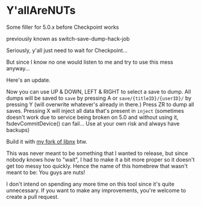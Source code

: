# Y'allAreNUTs
Some filler for 5.0.x before Checkpoint works

previously known as switch-save-dump-hack-job

Seriously, y'all just need to wait for Checkpoint...

But since I know no one would listen to me and try to use this mess anyway...

Here's an update.

Now you can use UP & DOWN, LEFT & RIGHT to select a save to dump. All dumps will be saved to `save` by pressing A or `save/{titleID}/{userID}/` by pressing Y (will overwrite whatever's already in there.) Press ZR to dump all saves. Pressing X will inject all data that's present in `inject` (sometimes doesn't work due to service being broken on 5.0 and without using it, fsdevCommitDevice() can fail... Use at your own risk and always have backups)

Build it with [my fork of libnx](https://github.com/3096/libnx) btw.

This was never meant to be something that I wanted to release, but since nobody knows how to "wait", I had to make it a bit more proper so it doesn't get too messy too quickly. Hence the name of this homebrew that wasn't meant to be: You guys are nuts!

I don't intend on spending any more time on this tool since it's quite unnecessary. If you want to make any improvements, you're welcome to create a pull request.
